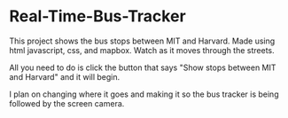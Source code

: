# Real-Time-Bus-Tracker
This project shows the bus stops between MIT and Harvard. Made using html javascript, css, and mapbox. Watch as it moves through the streets.

All you need to do is click the button that says "Show stops between MIT and Harvard" and it will begin.

I plan on changing where it goes and making it so the bus tracker is being followed by the screen camera.
